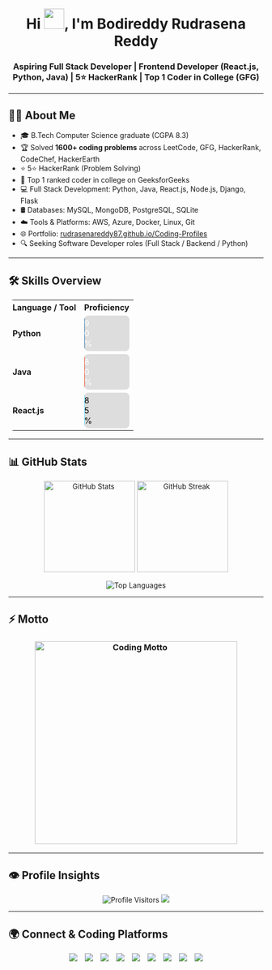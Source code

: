 <h1 align="center">
  Hi <img src="https://raw.githubusercontent.com/MartinHeinz/MartinHeinz/master/wave.gif" width="40px" height="40px">, I'm Bodireddy Rudrasena Reddy
</h1>

<h3 align="center">
  Aspiring Full Stack Developer | Frontend Developer (React.js, Python, Java) | 5⭐ HackerRank | Top 1 Coder in College (GFG)
</h3>

---

## 👨‍💻 About Me  

- 🎓 B.Tech Computer Science graduate (CGPA 8.3)  
- 🏆 Solved **1600+ coding problems** across LeetCode, GFG, HackerRank, CodeChef, HackerEarth  
- ⭐ 5⭐ HackerRank (Problem Solving)  
- 🥇 Top 1 ranked coder in college on GeeksforGeeks  
- 💻 Full Stack Development: Python, Java, React.js, Node.js, Django, Flask  
- 🛢️ Databases: MySQL, MongoDB, PostgreSQL, SQLite  
- ☁️ Tools & Platforms: AWS, Azure, Docker, Linux, Git  
- 🌐 Portfolio: [rudrasenareddy87.github.io/Coding-Profiles](https://rudrasenareddy87.github.io/Coding-Profiles/)  
- 🔍 Seeking Software Developer roles (Full Stack / Backend / Python)  

---

## 🛠 Skills Overview

<table style="border-collapse: collapse; border-radius: 10px; overflow: hidden; width: 100%;">
  <tr>
    <th>Language / Tool</th>
    <th>Proficiency</th>
  </tr>
  <tr>
    <td><b>Python</b></td>
    <td>
      <div style="background:#ddd; border-radius:8px; width:100%; overflow:hidden;">
        <div style="width:90%; background:#3776AB; padding:5px 0; border-radius:8px; color:white; text-align:center; animation: fillBar 2s ease-in-out;">90%</div>
      </div>
    </td>
  </tr>
  <tr>
    <td><b>Java</b></td>
    <td>
      <div style="background:#ddd; border-radius:8px; width:100%; overflow:hidden;">
        <div style="width:80%; background:#E34F26; padding:5px 0; border-radius:8px; color:white; text-align:center; animation: fillBar 2s ease-in-out;">80%</div>
      </div>
    </td>
  </tr>
  <tr>
    <td><b>React.js</b></td>
    <td>
      <div style="background:#ddd; border-radius:8px; width:100%; overflow:hidden;">
        <div style="width:85%; background:#61DAFB; padding:5px 0; border-radius:8px; color:black; text-align:center; animation: fillBar 2s ease-in-out;">85%</div>
      </div>
    </td>
  </tr>
</table>

<style>
@keyframes fillBar {
  0% { width: 0; }
  100% { width: inherit; }
}
</style>

---

## 📊 GitHub Stats  

<p align="center">
  <img src="https://github-readme-stats.vercel.app/api?username=RudrasenaReddy87&show_icons=true&theme=tokyonight" alt="GitHub Stats" height="180"/>
  <img src="https://github-readme-streak-stats.herokuapp.com/?user=RudrasenaReddy87&theme=tokyonight" alt="GitHub Streak" height="180"/>
</p>

<p align="center">
  <img src="https://github-readme-stats.vercel.app/api/top-langs/?username=RudrasenaReddy87&layout=compact&theme=tokyonight" alt="Top Languages"/>
</p>

---

## ⚡ Motto  

<h3 align="center">
  <img src="https://media.giphy.com/media/xT0xeJpnrWC4XWblEk/giphy.gif" width="400" alt="Coding Motto"/>
</h3>

---

## 👁 Profile Insights  

<div align="center">
  <p>
    <img src="https://komarev.com/ghpvc/?username=RudrasenaReddy87&label=Profile+Visitors&color=blue&style=for-the-badge" alt="Profile Visitors"/>
    <img src="https://img.shields.io/badge/Active%20Since-2023-blue?style=for-the-badge"/>
  </p>
</div>

---

## 🌍 Connect & Coding Platforms  

<div align="center" style="display: flex; flex-wrap: wrap; justify-content: center; gap: 15px; margin-top: 10px;">

  <!-- Social Media -->
  <a href="https://linkedin.com/in/bodireddyrudrasenareddy">
    <img src="https://img.shields.io/badge/LinkedIn-0A66C2?style=for-the-badge&logo=linkedin&logoColor=white"/>
  </a>
  <a href="https://github.com/RudrasenaReddy87">
    <img src="https://img.shields.io/badge/GitHub-181717?style=for-the-badge&logo=github&logoColor=white"/>
  </a>
  <a href="mailto:b.rudrasenareddy@gmail.com">
    <img src="https://img.shields.io/badge/Gmail-D14836?style=for-the-badge&logo=gmail&logoColor=white"/>
  </a>
  <a href="https://instagram.com/rudrasenareddy_87">
    <img src="https://img.shields.io/badge/Instagram-E4405F?style=for-the-badge&logo=instagram&logoColor=white"/>
  </a>

  <!-- Coding Platforms -->
  <a href="https://www.leetcode.com/rudrasenareddy">
    <img src="https://img.shields.io/badge/LeetCode-FFA116?style=for-the-badge&logo=leetcode&logoColor=black"/>
  </a>
  <a href="https://auth.geeksforgeeks.org/user/brudrasenareddy">
    <img src="https://img.shields.io/badge/GeeksforGeeks-0F9D58?style=for-the-badge&logo=geeksforgeeks&logoColor=white"/>
  </a>
  <a href="https://www.hackerrank.com/rudrasenareddy">
    <img src="https://img.shields.io/badge/HackerRank-2EC866?style=for-the-badge&logo=hackerrank&logoColor=white"/>
  </a>
  <a href="https://www.codechef.com/users/rudrasenareddy">
    <img src="https://img.shields.io/badge/CodeChef-5B4638?style=for-the-badge&logo=codechef&logoColor=white"/>
  </a>
  <a href="https://www.hackerearth.com/@rudrasenareddy">
    <img src="https://img.shields.io/badge/HackerEarth-323754?style=for-the-badge&logo=hackerearth&logoColor=white"/>
  </a>

</div>
